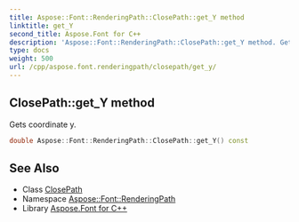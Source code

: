 ```yaml
---
title: Aspose::Font::RenderingPath::ClosePath::get_Y method
linktitle: get_Y
second_title: Aspose.Font for C++
description: 'Aspose::Font::RenderingPath::ClosePath::get_Y method. Gets coordinate y in C++.'
type: docs
weight: 500
url: /cpp/aspose.font.renderingpath/closepath/get_y/
---
```

## ClosePath::get_Y method


Gets coordinate y.

```cpp
double Aspose::Font::RenderingPath::ClosePath::get_Y() const
```

## See Also

* Class [ClosePath](../)
* Namespace [Aspose::Font::RenderingPath](../../)
* Library [Aspose.Font for C++](../../../)
